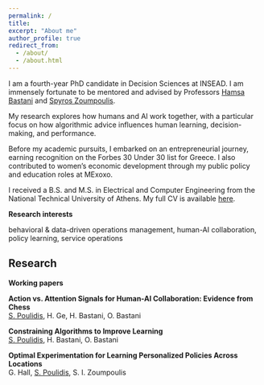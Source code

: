 ```yaml
---
permalink: /
title: 
excerpt: "About me"
author_profile: true
redirect_from: 
  - /about/
  - /about.html
---
```


I am a fourth-year PhD candidate in Decision Sciences at INSEAD. I am immensely fortunate to be mentored and advised by Professors [Hamsa Bastani](https://hamsabastani.github.io/index.html) and [Spyros Zoumpoulis](https://www.insead.edu/faculty-personal-site/spyros-zoumpoulis/research).

My research explores how humans and AI work together, with a particular focus on how algorithmic advice influences human learning, decision-making, and performance.

Before my academic pursuits, I embarked on an entrepreneurial journey, earning recognition on the Forbes 30 Under 30 list for Greece. I also contributed to women’s economic development through my public policy and education roles at MExoxo.

I received a B.S. and M.S. in Electrical and Computer Engineering from the National Technical University of Athens. My full CV is available [here](Stefanos_Poulidis_CV.pdf).

**Research interests**

behavioral \& data-driven operations management, human-AI collaboration, policy learning, service operations


## Research

**Working papers**

**Action vs. Attention Signals for Human-AI Collaboration: Evidence from Chess**  
<u>S. Poulidis</u>, H. Ge, H. Bastani, O. Bastani

**Constraining Algorithms to Improve Learning**  
<u>S. Poulidis</u>, H. Bastani, O. Bastani

**Optimal Experimentation for Learning Personalized Policies Across Locations**   
G. Hall, <u>S. Poulidis</u>, S. I. Zoumpoulis
